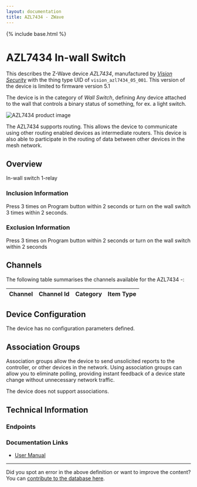 ```yaml
---
layout: documentation
title: AZL7434 - ZWave
---
```


{% include base.html %}

# AZL7434 In-wall Switch
This describes the Z-Wave device *AZL7434*, manufactured by *[Vision Security](http://www.visionsecurity.com.tw/)* with the thing type UID of ```vision_azl7434_05_001```.
This version of the device is limited to firmware version 5.1

The device is in the category of *Wall Switch*, defining Any device attached to the wall that controls a binary status of something, for ex. a light switch.

![AZL7434 product image](https://www.cd-jackson.com/zwave_device_uploads/558/558_default.jpg)


The AZL7434 supports routing. This allows the device to communicate using other routing enabled devices as intermediate routers.  This device is also able to participate in the routing of data between other devices in the mesh network.

## Overview

In-wall switch 1-relay

### Inclusion Information

Press 3 times on Program button within 2 seconds or turn on the wall switch 3 times within 2 seconds.

### Exclusion Information

Press 3 times on Program button within 2 seconds or turn on the wall switch within 2 seconds

## Channels

The following table summarises the channels available for the AZL7434 -:

| Channel | Channel Id | Category | Item Type |
|---------|------------|----------|-----------|



## Device Configuration

The device has no configuration parameters defined.

## Association Groups

Association groups allow the device to send unsolicited reports to the controller, or other devices in the network. Using association groups can allow you to eliminate polling, providing instant feedback of a device state change without unnecessary network traffic.

The device does not support associations.
## Technical Information

### Endpoints


### Documentation Links

* [User Manual](https://www.cd-jackson.com/zwave_device_uploads/558/AZL7434-In-wall-Switch.pdf)

---

Did you spot an error in the above definition or want to improve the content?
You can [contribute to the database here](http://www.cd-jackson.com/index.php/zwave/zwave-device-database/zwave-device-list/devicesummary/558).
